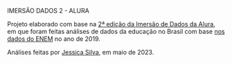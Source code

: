 IMERSÃO DADOS 2 - ALURA

Projeto elaborado com base na [2ª edição da Imersão de Dados da Alura](https://cursos.alura.com.br/imersoes/aulas/aula-1-sua-primeira-analise-em-dados-da-educacao-c23), em que foram feitas análises de dados da educação no Brasil com base [nos dados do ENEM](https://github.com/alura-cursos/imersao-dados-2-2020/blob/master/MICRODADOS_ENEM_2019_SAMPLE_43278.csv) no ano de 2019.

Análises feitas por [Jessica Silva](https://www.linkedin.com/in/ssilvajessica/), em maio de 2023.
